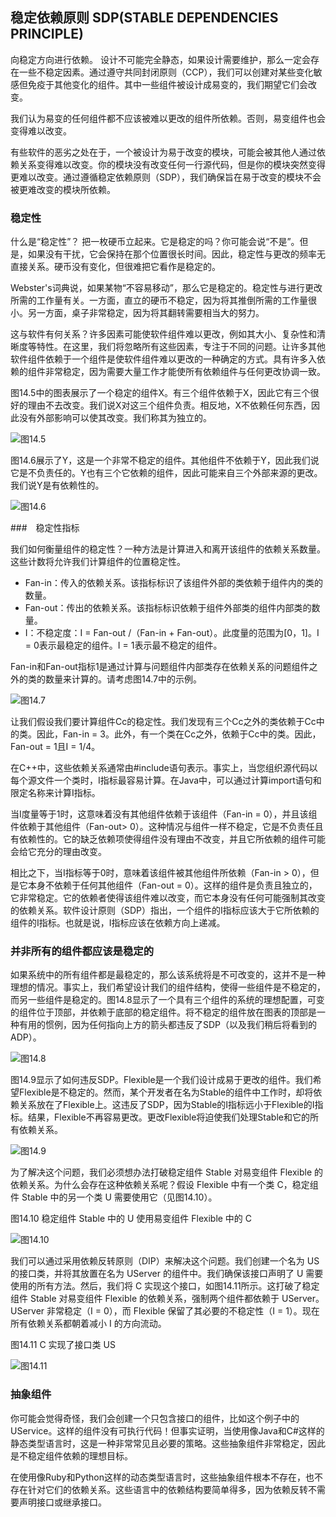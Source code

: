 
## 稳定依赖原则 SDP(STABLE DEPENDENCIES PRINCIPLE)

向稳定方向进行依赖。
设计不可能完全静态，如果设计需要维护，那么一定会存在一些不稳定因素。通过遵守共同封闭原则（CCP），我们可以创建对某些变化敏感但免疫于其他变化的组件。其中一些组件被设计成易变的，我们期望它们会改变。

我们认为易变的任何组件都不应该被难以更改的组件所依赖。否则，易变组件也会变得难以改变。

有些软件的恶劣之处在于，一个被设计为易于改变的模块，可能会被其他人通过依赖关系变得难以改变。你的模块没有改变任何一行源代码，但是你的模块突然变得更难以改变。通过遵循稳定依赖原则（SDP），我们确保旨在易于改变的模块不会被更难改变的模块所依赖。

### 稳定性

什么是“稳定性”？ 把一枚硬币立起来。它是稳定的吗？你可能会说“不是”。但是，如果没有干扰，它会保持在那个位置很长时间。因此，稳定性与更改的频率无直接关系。硬币没有变化，但很难把它看作是稳定的。

Webster's词典说，如果某物“不容易移动”，那么它是稳定的。稳定性与进行更改所需的工作量有关。一方面，直立的硬币不稳定，因为将其推倒所需的工作量很小。另一方面，桌子非常稳定，因为将其翻转需要相当大的努力。

这与软件有何关系？许多因素可能使软件组件难以更改，例如其大小、复杂性和清晰度等特性。在这里，我们将忽略所有这些因素，专注于不同的问题。让许多其他软件组件依赖于一个组件是使软件组件难以更改的一种确定的方式。具有许多入依赖的组件非常稳定，因为需要大量工作才能使所有依赖组件与任何更改协调一致。

图14.5中的图表展示了一个稳定的组件X。有三个组件依赖于X，因此它有三个很好的理由不去改变。我们说X对这三个组件负责。相反地，X不依赖任何东西，因此没有外部影响可以使其改变。我们称其为独立的。

![图14.5](./static/14.5.png)

图14.6展示了Y，这是一个非常不稳定的组件。其他组件不依赖于Y，因此我们说它是不负责任的。Y也有三个它依赖的组件，因此可能来自三个外部来源的更改。我们说Y是有依赖性的。

![图14.6](./static/14.6.png)

###　稳定性指标

我们如何衡量组件的稳定性？一种方法是计算进入和离开该组件的依赖关系数量。这些计数将允许我们计算组件的位置稳定性。

+ Fan-in：传入的依赖关系。该指标标识了该组件外部的类依赖于组件内的类的数量。
+ Fan-out：传出的依赖关系。该指标标识依赖于组件外部类的组件内部类的数量。
+ I：不稳定度：I = Fan-out /（Fan-in + Fan-out）。此度量的范围为[0，1]。I = 0表示最稳定的组件。I = 1表示最不稳定的组件。

Fan-in和Fan-out指标1是通过计算与问题组件内部类存在依赖关系的问题组件之外的类的数量来计算的。请考虑图14.7中的示例。

![图14.7](./static/14.7.png)

让我们假设我们要计算组件Cc的稳定性。我们发现有三个Cc之外的类依赖于Cc中的类。因此，Fan-in = 3。此外，有一个类在Cc之外，依赖于Cc中的类。因此，Fan-out = 1且I = 1/4。

在C++中，这些依赖关系通常由#include语句表示。事实上，当您组织源代码以每个源文件一个类时，I指标最容易计算。在Java中，可以通过计算import语句和限定名称来计算I指标。

当I度量等于1时，这意味着没有其他组件依赖于该组件（Fan-in = 0），并且该组件依赖于其他组件（Fan-out> 0）。这种情况与组件一样不稳定，它是不负责任且有依赖性的。它的缺乏依赖项使得组件没有理由不改变，并且它所依赖的组件可能会给它充分的理由改变。

相比之下，当I指标等于0时，意味着该组件被其他组件所依赖（Fan-in > 0），但是它本身不依赖于任何其他组件（Fan-out = 0）。这样的组件是负责且独立的，它非常稳定。它的依赖者使得该组件难以改变，而它本身没有任何可能强制其改变的依赖关系。软件设计原则（SDP）指出，一个组件的I指标应该大于它所依赖的组件的I指标。也就是说，I指标应该在依赖方向上递减。

### 并非所有的组件都应该是稳定的

如果系统中的所有组件都是最稳定的，那么该系统将是不可改变的，这并不是一种理想的情况。事实上，我们希望设计我们的组件结构，使得一些组件是不稳定的，而另一些组件是稳定的。图14.8显示了一个具有三个组件的系统的理想配置，可变的组件位于顶部，并依赖于底部的稳定组件。将不稳定的组件放在图表的顶部是一种有用的惯例，因为任何指向上方的箭头都违反了SDP（以及我们稍后将看到的ADP）。

![图14.8](./static/14.8.png)

图14.9显示了如何违反SDP。Flexible是一个我们设计成易于更改的组件。我们希望Flexible是不稳定的。然而，某个开发者在名为Stable的组件中工作时，却将依赖关系放在了Flexible上。这违反了SDP，因为Stable的I指标远小于Flexible的I指标。结果，Flexible不再容易更改。更改Flexible将迫使我们处理Stable和它的所有依赖关系。

![图14.9](./static/14.9.png)

为了解决这个问题，我们必须想办法打破稳定组件 Stable 对易变组件 Flexible 的依赖关系。为什么会存在这种依赖关系呢？假设 Flexible 中有一个类 C，稳定组件 Stable 中的另一个类 U 需要使用它（见图14.10）。

图14.10 稳定组件 Stable 中的 U 使用易变组件 Flexible 中的 C

![图14.10](./static/14.10.png)

我们可以通过采用依赖反转原则（DIP）来解决这个问题。我们创建一个名为 US 的接口类，并将其放置在名为 UServer 的组件中。我们确保该接口声明了 U 需要使用的所有方法。然后，我们将 C 实现这个接口，如图14.11所示。这打破了稳定组件 Stable 对易变组件 Flexible 的依赖关系，强制两个组件都依赖于 UServer。UServer 非常稳定（I = 0），而 Flexible 保留了其必要的不稳定性（I = 1）。现在所有依赖关系都朝着减小 I 的方向流动。

图14.11 C 实现了接口类 US

![图14.11](./static/14.11.png)

### 抽象组件

你可能会觉得奇怪，我们会创建一个只包含接口的组件，比如这个例子中的UService。这样的组件没有可执行代码！但事实证明，当使用像Java和C#这样的静态类型语言时，这是一种非常常见且必要的策略。这些抽象组件非常稳定，因此是不稳定组件依赖的理想目标。

在使用像Ruby和Python这样的动态类型语言时，这些抽象组件根本不存在，也不存在针对它们的依赖关系。这些语言中的依赖结构要简单得多，因为依赖反转不需要声明接口或继承接口。